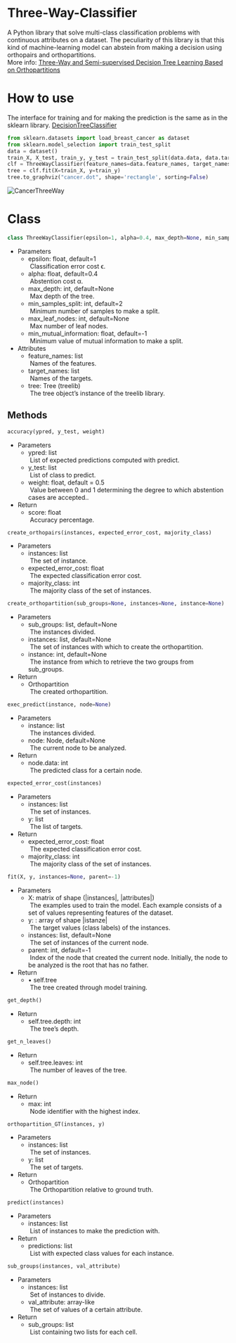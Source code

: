 # Three-Way-Classifier
A Python library that solve multi-class classification problems with continuous attributes on a dataset. The peculiarity of this library is that this kind of machine-learning model can abstein from making a decision using orthopairs and orthopartitions.
<br />
More info: [Three-Way and Semi-supervised Decision Tree Learning Based on Orthopartitions](https://link.springer.com/chapter/10.1007/978-3-319-91476-3_61) <br>


# How to use
The interface for training and for making the prediction is the same as in the sklearn library. [DecisionTreeClassifier](https://scikit-learn.org/stable/modules/generated/sklearn.tree.DecisionTreeClassifier.html#)
```python
from sklearn.datasets import load_breast_cancer as dataset
from sklearn.model_selection import train_test_split
data = dataset()
train_X, X_test, train_y, y_test = train_test_split(data.data, data.target, random_state=1)
clf = ThreeWayClassifier(feature_names=data.feature_names, target_names=data.target_names, max_depth=3, alpha=0.3)
tree = clf.fit(X=train_X, y=train_y)
tree.to_graphviz("cancer.dot", shape='rectangle', sorting=False)
```
![CancerThreeWay](https://github.com/AndreaLandri/Three-Way/assets/70241844/6561240d-27fa-4c92-b6ca-3a759cae1e22)
# Class
```python
class ThreeWayClassifier(epsilon=1, alpha=0.4, max_depth=None, min_samples_split=2, max_leaf_nodes=None, min_mutual_information=-1)
```
- Parameters
  -	epsilon: float, default=1 <br>
  &nbsp;Classification error cost ϵ.
  -	alpha: float, default=0.4 <br>
  &nbsp;Abstention cost α.
  -	max_depth: int, default=None <br>
  &nbsp;Max depth of the tree. 
  -	min_samples_split: int, default=2 <br>
  &nbsp;Minimum number of samples to make a split.
  - max_leaf_nodes: int, default=None <br>
  &nbsp;Max number of leaf nodes. 
  -	min_mutual_information: float, default=-1 <br>
  &nbsp;Minimum value of mutual information to make a split.
- Attributes
  - feature_names: list <br>
  &nbsp;Names of the features.
  - target_names: list <br>
  &nbsp;Names of the targets.
  - tree: Tree (treelib) <br>
  &nbsp;The tree object’s instance of the treelib library.

## Methods 
```python
accuracy(ypred, y_test, weight)
```
- Parameters
  -	ypred: list <br>
  &nbsp;List of expected predictions computed with predict.
  -	y_test: list <br>
  &nbsp;List of class to predict.
  -	weight: float, default = 0.5 <br>
  &nbsp;Value between 0 and 1 determining the degree to which abstention cases are accepted.. 
- Return
  - score: float <br>
  &nbsp;Accuracy percentage.

```python
create_orthopairs(instances, expected_error_cost, majority_class)
```
- Parameters
  -	instances: list <br>
  &nbsp;The set of instance.
  -	expected_error_cost: float <br>
  &nbsp;The expected classification error cost.
  -	majority_class: int <br>
  &nbsp;The majority class of the set of instances. 

```python
create_orthopartition(sub_groups=None, instances=None, instance=None)
```
- Parameters
  -	sub_groups: list, default=None <br>
  &nbsp;The instances divided.
  -	instances: list, default=None <br>
  &nbsp;The set of instances with which to create the orthopartition.
  -	instance: int, default=None <br>
  &nbsp;The instance from which to retrieve the two groups from sub_groups.
- Return
  - Orthopartition <br>
  &nbsp;The created orthopartition.

```python
exec_predict(instance, node=None)
```
- Parameters
  -	instance: list <br>
  &nbsp;The instances divided.
  -	node: Node, default=None <br>
  &nbsp;The current node to be analyzed.
- Return
  - node.data: int <br>
  &nbsp;The predicted class for a certain node.

```python
expected_error_cost(instances)
```
- Parameters
  -	instances: list <br>
  &nbsp;The set of instances.
  -	y: list <br>
  &nbsp;The list of targets.
- Return
  - expected_error_cost: float <br>
  &nbsp;The expected classification error cost.
  - majority_class: int <br>
  &nbsp;The majority class of the set of instances.

```python
fit(X, y, instances=None, parent=-1)
```
- Parameters
  -	X: matrix of shape (|instances|, |attributes|) <br>
  &nbsp;The examples used to train the model. Each example consists of a set of values representing features of the dataset.
  -	y: : array of shape |istanze| <br>
  &nbsp;The target values (class labels) of the instances.
  - instances: list, default=None <br>
  &nbsp;The set of instances of the current node.
  - parent: int, default=-1 <br>
  &nbsp;Index of the node that created the current node. Initially, the node to be analyzed is the root that has no father.
- Return
  - •	self.tree <br>
  &nbsp;The tree created through model training.

```python
get_depth()
```
- Return
  -	self.tree.depth: int <br>
  &nbsp;The tree’s depth.

```python
get_n_leaves()
```
- Return
  -	self.tree.leaves: int <br>
  &nbsp;The number of leaves of the tree.

```python
max_node()
```
- Return
  -	max: int <br>
  &nbsp;Node identifier with the highest index.

```python
orthopartition_GT(instances, y)
```
- Parameters
  -	instances: list <br>
  &nbsp;The set of instances.
  -	y: list <br>
  &nbsp;The set of targets.
- Return
  - Orthopartition <br>
  &nbsp;The Orthopartition relative to ground truth.

```python
predict(instances)
```
- Parameters
  -	instances: list <br>
  &nbsp;List of instances to make the prediction with.
- Return
  - predictions: list <br>
  &nbsp;List with expected class values for each instance.

```python
sub_groups(instances, val_attribute)
```
- Parameters
  -	instances: list <br>
  &nbsp;Set of instances to divide.
  -	val_attribute: array-like <br>
  &nbsp;The set of values of a certain attribute.
- Return
  - sub_groups: list <br>
  &nbsp;List containing two lists for each cell.



